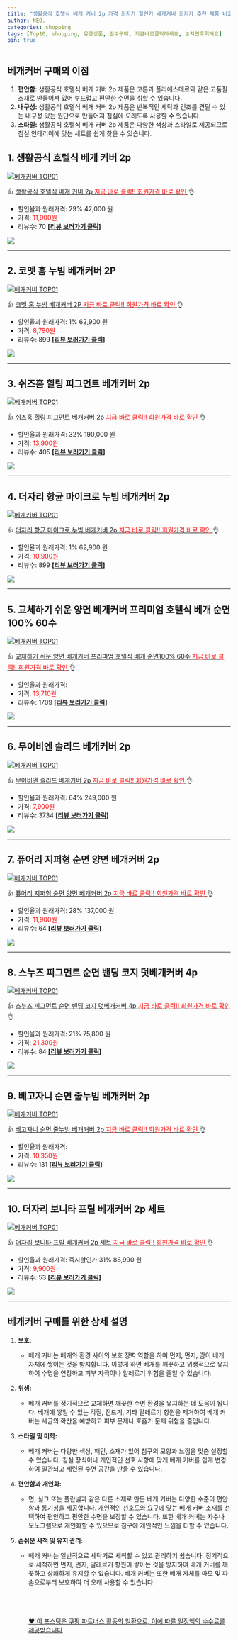 ```yaml
---
title: "생활공식 호텔식 베개 커버 2p 가격 최저가 할인가 베개커버 최저가 추천 제품 비교"
author: NEO.
categories: shopping
tags: [Top10, shopping, 유행상품, 필수구매, 지금바로클릭하세요, 놓치면후회해요]
pin: true
---
```

## 베개커버 구매의 이점
1. **편안함:** 생활공식 호텔식 베개 커버 2p 제품은 코튼과 폴리에스테르와 같은 고품질 소재로 만들어져 있어 부드럽고 편안한 수면을 취할 수 있습니다.
2. **내구성:** 생활공식 호텔식 베개 커버 2p 제품은 반복적인 세탁과 건조를 견딜 수 있는 내구성 있는 원단으로 만들어져 침실에 오래도록 사용할 수 있습니다.
3. **스타일:** 생활공식 호텔식 베개 커버 2p 제품은 다양한 색상과 스타일로 제공되므로 침실 인테리어에 맞는 세트를 쉽게 찾을 수 있습니다.

   

## 1. 생활공식 호텔식 베개 커버 2p

[![베개커버 TOP01](https://thumbnail6.coupangcdn.com/thumbnails/remote/490x490ex/image/rs_quotation_api/qbrva6o3/cf0135e558894ad4ad5e00117b06e6dd.jpg)](https://link.coupang.com/re/AFFSDP?lptag=AF3617701&subid=GithubCoopas&pageKey=7155966304&traceid=V0-153&itemId=18000188697&vendorItemId=85694513065)


👍 [생활공식 호텔식 베개 커버 2p <font color=red> 지금 바로 클릭!! 회원가격 바로 확인 </font> ](https://link.coupang.com/re/AFFSDP?lptag=AF3617701&subid=GithubCoopas&pageKey=7155966304&traceid=V0-153&itemId=18000188697&vendorItemId=85694513065) 👌 


- 할인율과 원래가격: 29%  42,000   원
- 가격: <span style='color:red'>11,900원</span>
- 리뷰수: 70  [**[리뷰 보러가기 클릭]**](https://link.coupang.com/re/AFFSDP?lptag=AF3617701&subid=GithubCoopas&pageKey=7155966304&traceid=V0-153&itemId=18000188697&vendorItemId=85694513065)

[![](/discount_price.png)](https://link.coupang.com/re/AFFSDP?lptag=AF3617701&subid=GithubCoopas&pageKey=7155966304&traceid=V0-153&itemId=18000188697&vendorItemId=85694513065)

---


   

## 2. 코멧 홈 누빔 베개커버 2P

[![베개커버 TOP01](https://thumbnail10.coupangcdn.com/thumbnails/remote/490x490ex/image/retail/images/3004441462014731-4f8f14e9-2832-40b2-8e6d-dcd584a17bcf.jpg)](https://link.coupang.com/re/AFFSDP?lptag=AF3617701&subid=GithubCoopas&pageKey=6417994898&traceid=V0-153&itemId=13792887723&vendorItemId=81043258227)


👍 [코멧 홈 누빔 베개커버 2P <font color=red> 지금 바로 클릭!! 회원가격 바로 확인 </font> ](https://link.coupang.com/re/AFFSDP?lptag=AF3617701&subid=GithubCoopas&pageKey=6417994898&traceid=V0-153&itemId=13792887723&vendorItemId=81043258227) 👌 


- 할인율과 원래가격: 1%  62,900   원
- 가격: <span style='color:red'>8,790원</span>
- 리뷰수: 899  [**[리뷰 보러가기 클릭]**](https://link.coupang.com/re/AFFSDP?lptag=AF3617701&subid=GithubCoopas&pageKey=6417994898&traceid=V0-153&itemId=13792887723&vendorItemId=81043258227)

[![](/discount_price.png)](https://link.coupang.com/re/AFFSDP?lptag=AF3617701&subid=GithubCoopas&pageKey=6417994898&traceid=V0-153&itemId=13792887723&vendorItemId=81043258227)

---


   

## 3. 쉬즈홈 힐링 피그먼트 베개커버 2p

[![베개커버 TOP01](https://thumbnail7.coupangcdn.com/thumbnails/remote/490x490ex/image/product/image/vendoritem/2018/01/29/3133617453/5015dcf1-92f6-4f8e-970a-b32dafb619bd.jpg)](https://link.coupang.com/re/AFFSDP?lptag=AF3617701&subid=GithubCoopas&pageKey=81820140&traceid=V0-153&itemId=79026449&vendorItemId=3133617453)


👍 [쉬즈홈 힐링 피그먼트 베개커버 2p <font color=red> 지금 바로 클릭!! 회원가격 바로 확인 </font> ](https://link.coupang.com/re/AFFSDP?lptag=AF3617701&subid=GithubCoopas&pageKey=81820140&traceid=V0-153&itemId=79026449&vendorItemId=3133617453) 👌 


- 할인율과 원래가격: 32%  190,000   원
- 가격: <span style='color:red'>13,900원</span>
- 리뷰수: 405  [**[리뷰 보러가기 클릭]**](https://link.coupang.com/re/AFFSDP?lptag=AF3617701&subid=GithubCoopas&pageKey=81820140&traceid=V0-153&itemId=79026449&vendorItemId=3133617453)

[![](/discount_price.png)](https://link.coupang.com/re/AFFSDP?lptag=AF3617701&subid=GithubCoopas&pageKey=81820140&traceid=V0-153&itemId=79026449&vendorItemId=3133617453)

---


   

## 4. 더자리 항균 마이크로 누빔 베개커버 2p

[![베개커버 TOP01](https://thumbnail6.coupangcdn.com/thumbnails/remote/490x490ex/image/retail/images/5972201364484677-20a67d9f-aeb4-4f3b-8d5f-c425ff496804.jpg)](https://link.coupang.com/re/AFFSDP?lptag=AF3617701&subid=GithubCoopas&pageKey=17583799&traceid=V0-153&itemId=70534894&vendorItemId=3114085321)


👍 [더자리 항균 마이크로 누빔 베개커버 2p <font color=red> 지금 바로 클릭!! 회원가격 바로 확인 </font> ](https://link.coupang.com/re/AFFSDP?lptag=AF3617701&subid=GithubCoopas&pageKey=17583799&traceid=V0-153&itemId=70534894&vendorItemId=3114085321) 👌 


- 할인율과 원래가격: 1%  62,900   원
- 가격: <span style='color:red'>10,900원</span>
- 리뷰수: 899  [**[리뷰 보러가기 클릭]**](https://link.coupang.com/re/AFFSDP?lptag=AF3617701&subid=GithubCoopas&pageKey=17583799&traceid=V0-153&itemId=70534894&vendorItemId=3114085321)

[![](/discount_price.png)](https://link.coupang.com/re/AFFSDP?lptag=AF3617701&subid=GithubCoopas&pageKey=17583799&traceid=V0-153&itemId=70534894&vendorItemId=3114085321)

---


   

## 5. 교체하기 쉬운 양면 베개커버 프리미엄 호텔식 베개 순면100% 60수

[![베개커버 TOP01](https://thumbnail7.coupangcdn.com/thumbnails/remote/490x490ex/image/vendor_inventory/3331/5150c50c936874124ce4d63f96aaa88f52c4839987f937b9ef3589bd0855.jpg)](https://link.coupang.com/re/AFFSDP?lptag=AF3617701&subid=GithubCoopas&pageKey=7553527798&traceid=V0-153&itemId=19884256597&vendorItemId=86984689299)


👍 [교체하기 쉬운 양면 베개커버 프리미엄 호텔식 베개 순면100% 60수 <font color=red> 지금 바로 클릭!! 회원가격 바로 확인 </font> ](https://link.coupang.com/re/AFFSDP?lptag=AF3617701&subid=GithubCoopas&pageKey=7553527798&traceid=V0-153&itemId=19884256597&vendorItemId=86984689299) 👌 


- 할인율과 원래가격: 
- 가격: <span style='color:red'>13,710원</span>
- 리뷰수: 1709  [**[리뷰 보러가기 클릭]**](https://link.coupang.com/re/AFFSDP?lptag=AF3617701&subid=GithubCoopas&pageKey=7553527798&traceid=V0-153&itemId=19884256597&vendorItemId=86984689299)

[![](/discount_price.png)](https://link.coupang.com/re/AFFSDP?lptag=AF3617701&subid=GithubCoopas&pageKey=7553527798&traceid=V0-153&itemId=19884256597&vendorItemId=86984689299)

---


   

## 6. 무이비엔 솔리드 베개커버 2p

[![베개커버 TOP01](https://thumbnail8.coupangcdn.com/thumbnails/remote/490x490ex/image/rs_quotation_api/jbb5k7eu/95c7764a5fd647a28fe70be0ce946f8b.jpg)](https://link.coupang.com/re/AFFSDP?lptag=AF3617701&subid=GithubCoopas&pageKey=7245501805&traceid=V0-153&itemId=18419344343&vendorItemId=85561392907)


👍 [무이비엔 솔리드 베개커버 2p <font color=red> 지금 바로 클릭!! 회원가격 바로 확인 </font> ](https://link.coupang.com/re/AFFSDP?lptag=AF3617701&subid=GithubCoopas&pageKey=7245501805&traceid=V0-153&itemId=18419344343&vendorItemId=85561392907) 👌 


- 할인율과 원래가격: 64%  249,000   원
- 가격: <span style='color:red'>7,900원</span>
- 리뷰수: 3734  [**[리뷰 보러가기 클릭]**](https://link.coupang.com/re/AFFSDP?lptag=AF3617701&subid=GithubCoopas&pageKey=7245501805&traceid=V0-153&itemId=18419344343&vendorItemId=85561392907)

[![](/discount_price.png)](https://link.coupang.com/re/AFFSDP?lptag=AF3617701&subid=GithubCoopas&pageKey=7245501805&traceid=V0-153&itemId=18419344343&vendorItemId=85561392907)

---


   

## 7. 퓨어리 지퍼형 순면 양면 베개커버 2p

[![베개커버 TOP01](https://thumbnail8.coupangcdn.com/thumbnails/remote/490x490ex/image/product/image/vendoritem/2017/05/10/3016721777/105c5e49-535a-4967-a2e9-8d083af50a38.jpg)](https://link.coupang.com/re/AFFSDP?lptag=AF3617701&subid=GithubCoopas&pageKey=2414711&traceid=V0-153&itemId=11119994&vendorItemId=3016721777)


👍 [퓨어리 지퍼형 순면 양면 베개커버 2p <font color=red> 지금 바로 클릭!! 회원가격 바로 확인 </font> ](https://link.coupang.com/re/AFFSDP?lptag=AF3617701&subid=GithubCoopas&pageKey=2414711&traceid=V0-153&itemId=11119994&vendorItemId=3016721777) 👌 


- 할인율과 원래가격: 28%  137,000   원
- 가격: <span style='color:red'>11,900원</span>
- 리뷰수: 64  [**[리뷰 보러가기 클릭]**](https://link.coupang.com/re/AFFSDP?lptag=AF3617701&subid=GithubCoopas&pageKey=2414711&traceid=V0-153&itemId=11119994&vendorItemId=3016721777)

[![](/discount_price.png)](https://link.coupang.com/re/AFFSDP?lptag=AF3617701&subid=GithubCoopas&pageKey=2414711&traceid=V0-153&itemId=11119994&vendorItemId=3016721777)

---


   

## 8. 스누즈 피그먼트 순면 밴딩 코지 덧베개커버 4p

[![베개커버 TOP01](https://thumbnail7.coupangcdn.com/thumbnails/remote/490x490ex/image/retail/images/2023/04/28/12/8/89b31be6-3891-4322-b818-72c9f99de8c6.jpg)](https://link.coupang.com/re/AFFSDP?lptag=AF3617701&subid=GithubCoopas&pageKey=7201403734&traceid=V0-153&itemId=18204018555&vendorItemId=85812699203)


👍 [스누즈 피그먼트 순면 밴딩 코지 덧베개커버 4p <font color=red> 지금 바로 클릭!! 회원가격 바로 확인 </font> ](https://link.coupang.com/re/AFFSDP?lptag=AF3617701&subid=GithubCoopas&pageKey=7201403734&traceid=V0-153&itemId=18204018555&vendorItemId=85812699203) 👌 


- 할인율과 원래가격: 21%  75,800   원
- 가격: <span style='color:red'>21,300원</span>
- 리뷰수: 84  [**[리뷰 보러가기 클릭]**](https://link.coupang.com/re/AFFSDP?lptag=AF3617701&subid=GithubCoopas&pageKey=7201403734&traceid=V0-153&itemId=18204018555&vendorItemId=85812699203)

[![](/discount_price.png)](https://link.coupang.com/re/AFFSDP?lptag=AF3617701&subid=GithubCoopas&pageKey=7201403734&traceid=V0-153&itemId=18204018555&vendorItemId=85812699203)

---


   

## 9. 베고자니 순면 줄누빔 베개커버 2p

[![베개커버 TOP01](https://thumbnail8.coupangcdn.com/thumbnails/remote/490x490ex/image/rs_quotation_api/g0twbcpi/9b5ab8e82783493e9715a6c233f02ee2.jpg)](https://link.coupang.com/re/AFFSDP?lptag=AF3617701&subid=GithubCoopas&pageKey=6248849058&traceid=V0-153&itemId=12683981871&vendorItemId=79950966856)


👍 [베고자니 순면 줄누빔 베개커버 2p <font color=red> 지금 바로 클릭!! 회원가격 바로 확인 </font> ](https://link.coupang.com/re/AFFSDP?lptag=AF3617701&subid=GithubCoopas&pageKey=6248849058&traceid=V0-153&itemId=12683981871&vendorItemId=79950966856) 👌 


- 할인율과 원래가격: 
- 가격: <span style='color:red'>10,350원</span>
- 리뷰수: 131  [**[리뷰 보러가기 클릭]**](https://link.coupang.com/re/AFFSDP?lptag=AF3617701&subid=GithubCoopas&pageKey=6248849058&traceid=V0-153&itemId=12683981871&vendorItemId=79950966856)

[![](/discount_price.png)](https://link.coupang.com/re/AFFSDP?lptag=AF3617701&subid=GithubCoopas&pageKey=6248849058&traceid=V0-153&itemId=12683981871&vendorItemId=79950966856)

---


   

## 10. 더자리 보니타 프릴 베개커버 2p 세트

[![베개커버 TOP01](https://thumbnail10.coupangcdn.com/thumbnails/remote/490x490ex/image/vendor_inventory/bf48/7b56f4738e75469716b9b19fc6ce7e7b63461e063a36a4826101acd5abfa.jpg)](https://link.coupang.com/re/AFFSDP?lptag=AF3617701&subid=GithubCoopas&pageKey=6867969831&traceid=V0-153&itemId=16420570364&vendorItemId=83611468892)


👍 [더자리 보니타 프릴 베개커버 2p 세트 <font color=red> 지금 바로 클릭!! 회원가격 바로 확인 </font> ](https://link.coupang.com/re/AFFSDP?lptag=AF3617701&subid=GithubCoopas&pageKey=6867969831&traceid=V0-153&itemId=16420570364&vendorItemId=83611468892) 👌 


- 할인율과 원래가격: 즉시할인가 31%  88,990   원
- 가격: <span style='color:red'>9,900원</span>
- 리뷰수: 53  [**[리뷰 보러가기 클릭]**](https://link.coupang.com/re/AFFSDP?lptag=AF3617701&subid=GithubCoopas&pageKey=6867969831&traceid=V0-153&itemId=16420570364&vendorItemId=83611468892)

[![](/discount_price.png)](https://link.coupang.com/re/AFFSDP?lptag=AF3617701&subid=GithubCoopas&pageKey=6867969831&traceid=V0-153&itemId=16420570364&vendorItemId=83611468892)

---
## 베개커버 구매를 위한 상세 설명
1. **보호:**
   - 베개 커버는 베개와 환경 사이의 보호 장벽 역할을 하여 먼지, 먼지, 땀이 베개 자체에 쌓이는 것을 방지합니다. 이렇게 하면 베개를 깨끗하고 위생적으로 유지하여 수명을 연장하고 피부 자극이나 알레르기 위험을 줄일 수 있습니다.


2. **위생:**
   - 베개 커버를 정기적으로 교체하면 깨끗한 수면 환경을 유지하는 데 도움이 됩니다. 베개에 쌓일 수 있는 각질, 진드기, 기타 알레르기 항원을 제거하여 베개 커버는 세균의 확산을 예방하고 피부 문제나 호흡기 문제 위험을 줄입니다.


3. **스타일 및 미학:**
   - 베개 커버는 다양한 색상, 패턴, 소재가 있어 침구의 모양과 느낌을 맞춤 설정할 수 있습니다. 침실 장식이나 개인적인 선호 사항에 맞게 베개 커버를 쉽게 변경하여 일관되고 세련된 수면 공간을 만들 수 있습니다.


4. **편안함과 개인화:**
   - 면, 실크 또는 플란넬과 같은 다른 소재로 만든 베개 커버는 다양한 수준의 편안함과 통기성을 제공합니다. 개인적인 선호도와 요구에 맞는 베개 커버 소재를 선택하여 편안하고 편안한 수면을 보장할 수 있습니다. 또한 베개 커버는 자수나 모노그램으로 개인화할 수 있으므로 침구에 개인적인 느낌을 더할 수 있습니다.


5. **손쉬운 세척 및 유지 관리:**
   - 베개 커버는 일반적으로 세탁기로 세척할 수 있고 관리하기 쉽습니다. 정기적으로 세척하면 먼지, 먼지, 알레르기 항원이 쌓이는 것을 방지하여 베개 커버를 깨끗하고 상쾌하게 유지할 수 있습니다. 베개 커버는 또한 베개 자체를 마모 및 파손으로부터 보호하여 더 오래 사용할 수 있습니다.<br><br><br><br><br> [ ❤  이 포스팅은 쿠팡 파트너스 활동의 일환으로, 이에 따른 일정액의 수수료를 제공받습니다](https://link.coupang.com/a/bcEFyh)